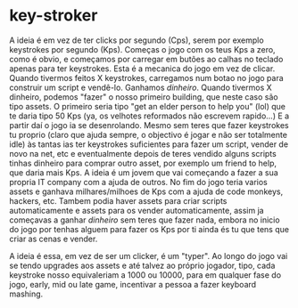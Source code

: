 # key-stroker
A ideia é em vez de ter clicks por segundo (Cps), serem por exemplo keystrokes por segundo (Kps). Começas o jogo com os teus Kps a zero, como é obvio,
e começamos por carregar em butões ao calhas no teclado apenas para ter keystrokes. Esta é a mecanica do jogo em vez de clicar.
Quando tivermos feitos X keystrokes, carregamos num botao no jogo para construir um script e vendê-lo. Ganhamos $dinheiro$. Quando tivermos X dinheiro,
podemos "fazer" o nosso primeiro building, que neste caso são tipo assets. O primeiro seria tipo "get an elder person to help you" (lol) que te daria
tipo 50 Kps (ya, os velhotes reformados não escrevem rapido...) E a partir daí o jogo ia se desenrolando. Mesmo sem teres que fazer keystrokes tu proprio
(claro que ajuda sempre, o objectivo é jogar e não ser totalmente idle) às tantas ias ter keystrokes suficientes para fazer um script, vender de novo na net, etc
e eventualmente depois de teres vendido alguns scripts tinhas dinheiro para comprar outro asset, por exemplo um friend to help, que daria mais Kps.
A ideia é um jovem que vai começando a fazer a sua propria IT company com a ajuda de outros. No fim do jogo teria varios assets e ganhava milhares/milhoes de Kps
com a ajuda de code monkeys, hackers, etc. Tambem podia haver assets para criar scripts automaticamente e assets para os vender automaticamente, assim ja começavas
a ganhar $dinheiro$ sem teres que fazer nada, embora no inicio do jogo por tenhas alguem para fazer os Kps por ti ainda és tu que tens que criar as cenas e vender.

A ideia é essa, em vez de ser um clicker, é um "typer". Ao longo do jogo vai se tendo upgrades aos assets e até talvez ao próprio jogador, tipo,
cada keystroke nosso equivaleriam a 1000 ou 10000, para em qualquer fase do jogo, early, mid ou late game, incentivar a pessoa a fazer keyboard mashing.
